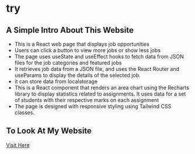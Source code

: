 # try


## A Simple Intro About This Website
* This is a React web page that displays job opportunities 
* Users can click a button to view more jobs or show less jobs
* The page uses useState and useEffect hooks to fetch data from JSON files for the job categories and featured jobs
* It retrieves job data from a JSON file, and uses the React Router and useParams to display the details of the selected job.
* it can store data from localstorage
* This is a React component that renders an area chart using the Recharts library to display statistics related to assignments. It uses data for a set of students with their respective marks on each assignment
* The page is designed with responsive styling using Tailwind CSS classes.

## To Look At My Website
[Visit Here](https://job-resources-tonmoy-org.netlify.app/)
